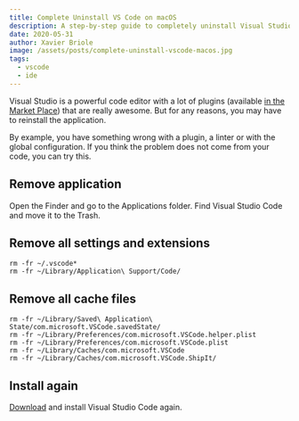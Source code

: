 ```yaml
---
title: Complete Uninstall VS Code on macOS
description: A step-by-step guide to completely uninstall Visual Studio Code on macOS, removing all settings, extensions, and cache files for a fresh start.
date: 2020-05-31
author: Xavier Briole
image: /assets/posts/complete-uninstall-vscode-macos.jpg
tags:
  - vscode
  - ide
---
```


Visual Studio is a powerful code editor with a lot of plugins (available [in the Market Place](https://marketplace.visualstudio.com/VSCode)) that are really awesome. But for any reasons, you may have to reinstall the application.

By example, you have something wrong with a plugin, a linter or with the global configuration. If you think the problem does not come from your code, you can try this.

## Remove application

Open the Finder and go to the Applications folder. Find Visual Studio Code and move it to the Trash.

## Remove all settings and extensions

```shell
rm -fr ~/.vscode*
rm -fr ~/Library/Application\ Support/Code/
```

## Remove all cache files

```shell
rm -fr ~/Library/Saved\ Application\ State/com.microsoft.VSCode.savedState/
rm -fr ~/Library/Preferences/com.microsoft.VSCode.helper.plist
rm -fr ~/Library/Preferences/com.microsoft.VSCode.plist
rm -fr ~/Library/Caches/com.microsoft.VSCode
rm -fr ~/Library/Caches/com.microsoft.VSCode.ShipIt/
```

## Install again

[Download](https://code.visualstudio.com) and install Visual Studio Code again.
